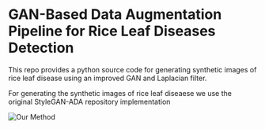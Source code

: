 # GAN-Based Data Augmentation Pipeline for Rice Leaf Diseases Detection 
This repo provides a python source code for generating synthetic images of rice leaf disease using an improved GAN and Laplacian filter. 


For generating the synthetic images of rice leaf diseaese we use the original StyleGAN-ADA repository implementation 

![Our Method](https://user-images.githubusercontent.com/34354606/194866011-292203a3-df7e-46e3-b618-a2c5c1e86b10.png)
